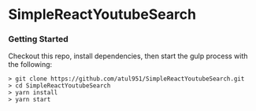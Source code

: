 # SimpleReactYoutubeSearch

### Getting Started

Checkout this repo, install dependencies, then start the gulp process with the following:

```
> git clone https://github.com/atul951/SimpleReactYoutubeSearch.git
> cd SimpleReactYoutubeSearch
> yarn install
> yarn start
```
